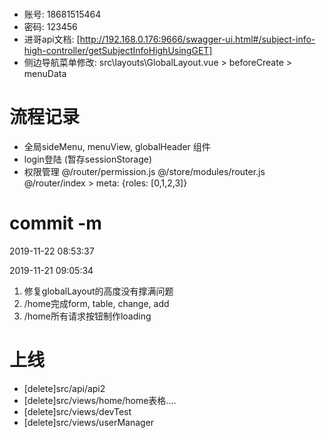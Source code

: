 # 
  - 账号:
    18681515464  
  - 密码:
    123456
  - 进哥api文档:
    [http://192.168.0.176:9666/swagger-ui.html#/subject-info-high-controller/getSubjectInfoHighUsingGET]
  - 侧边导航菜单修改: 
    src\layouts\GlobalLayout.vue > beforeCreate > menuData
# 流程记录
  - 全局sideMenu, menuView, globalHeader 组件
  - login登陆 (暂存sessionStorage)
  - 权限管理 
    @/router/permission.js
    @/store/modules/router.js
    @/router/index  > meta: {roles: [0,1,2,3]}
 
# commit -m
  2019-11-22 08:53:37
  
  2019-11-21 09:05:34 
  1. 修复globalLayout的高度没有撑满问题
  2. /home完成form, table, change, add
  3. /home所有请求按钮制作loading

# 上线
  - [delete]src/api/api2 
  - [delete]src/views/home/home表格....
  - [delete]src/views/devTest
  - [delete]src/views/userManager

